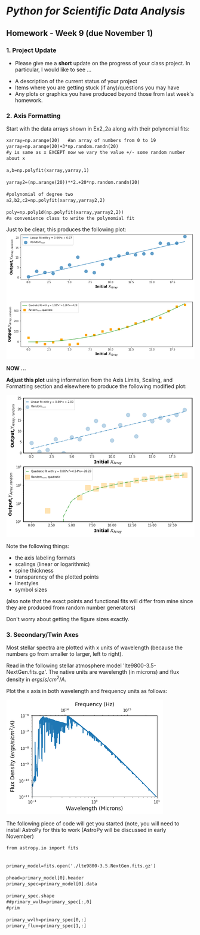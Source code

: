 # _Python for Scientific Data Analysis_

## Homework - Week 9 (due November 1)

### 1. Project Update

* Please give me a **short** update on the progress of your class project.  In particular, I would like to see ...

- A description of the current status of your project
- Items where you are getting stuck (if any)/questions you may have
- Any plots or graphics you have produced beyond those from last week's homework.


### 2. Axis Formatting

 Start with the data arrays shown in Ex2_2a along with their polynomial fits:
 
 ```
 xarray=np.arange(20)   #an array of numbers from 0 to 19
 yarray=np.arange(20)+3*np.random.randn(20)
 #y is same as x EXCEPT now we vary the value +/- some random number about x

 a,b=np.polyfit(xarray,yarray,1)

 yarray2=(np.arange(20))**2.+20*np.random.randn(20)

 #polynomial of degree two
 a2,b2,c2=np.polyfit(xarray,yarray2,2)

 poly=np.poly1d(np.polyfit(xarray,yarray2,2))
 #a convenience class to write the polynomial fit
 
 ```
 
 Just to be clear, this produces the following plot:
 ![](./Ex2_2.png)
 
 
 **NOW ...**
 
 **Adjust this plot** using information from the Axis Limits, Scaling, and Formatting section and elsewhere to produce the following modified plot:
 
 ![](./Ex2_2revised.png)
 
 
 Note the following things:
 
 * the axis labeling formats
 * scalings (linear or logarithmic)
 * spine thickness
 * transparency of the plotted points
 * linestyles
 * symbol sizes
 
 (also note that the exact points and functional fits will differ from mine since they are produced from random number generators)
 
 Don't worry about getting the figure sizes exactly.

### 3. Secondary/Twin Axes

Most stellar spectra are plotted with x units of wavelength (because the numbers go from smaller to larger, left to right).   

Read in the following stellar atmosphere model 'lte9800-3.5-NextGen.fits.gz'.  The native units are wavelength (in microns) and flux density in $ergs/s/cm^{2}/A$.

Plot the x axis in both wavelength and frequency units as follows:

 ![](./stellarspectrum.png)
 
 
The following piece of code will get you started (note, you will need to install AstroPy for this to work (AstroPy will be discussed in early November)

```
from astropy.io import fits


primary_model=fits.open('./lte9800-3.5.NextGen.fits.gz')
                    
phead=primary_model[0].header
primary_spec=primary_model[0].data

primary_spec.shape
##primary_wvlh=primary_spec[:,0]
#prim

primary_wvlh=primary_spec[0,:]
primary_flux=primary_spec[1,:]
```
